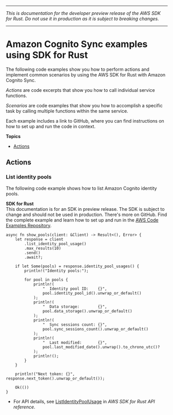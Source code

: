 --------

 *This is documentation for the developer preview release of the AWS SDK for Rust\. Do not use it in production as it is subject to breaking changes\.* 

--------

# Amazon Cognito Sync examples using SDK for Rust<a name="rust_cognito-sync_code_examples"></a>

The following code examples show you how to perform actions and implement common scenarios by using the AWS SDK for Rust with Amazon Cognito Sync\.

*Actions* are code excerpts that show you how to call individual service functions\.

*Scenarios* are code examples that show you how to accomplish a specific task by calling multiple functions within the same service\.

Each example includes a link to GitHub, where you can find instructions on how to set up and run the code in context\.

**Topics**
+ [Actions](#actions)

## Actions<a name="actions"></a>

### List identity pools<a name="cognito-sync_ListIdentityPoolUsage_rust_topic"></a>

The following code example shows how to list Amazon Cognito identity pools\.

**SDK for Rust**  
This documentation is for an SDK in preview release\. The SDK is subject to change and should not be used in production\.
 There's more on GitHub\. Find the complete example and learn how to set up and run in the [AWS Code Examples Repository](https://github.com/awsdocs/aws-doc-sdk-examples/tree/main/rust_dev_preview/cognitosync#code-examples)\. 
  

```
async fn show_pools(client: &Client) -> Result<(), Error> {
    let response = client
        .list_identity_pool_usage()
        .max_results(10)
        .send()
        .await?;

    if let Some(pools) = response.identity_pool_usages() {
        println!("Identity pools:");

        for pool in pools {
            println!(
                "  Identity pool ID:    {}",
                pool.identity_pool_id().unwrap_or_default()
            );
            println!(
                "  Data storage:        {}",
                pool.data_storage().unwrap_or_default()
            );
            println!(
                "  Sync sessions count: {}",
                pool.sync_sessions_count().unwrap_or_default()
            );
            println!(
                "  Last modified:       {}",
                pool.last_modified_date().unwrap().to_chrono_utc()?
            );
            println!();
        }
    }

    println!("Next token: {}", response.next_token().unwrap_or_default());

    Ok(())
}
```
+  For API details, see [ListIdentityPoolUsage](https://docs.rs/releases/search?query=aws-sdk) in *AWS SDK for Rust API reference*\. 